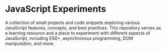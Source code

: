 # JavaScript Experiments
A collection of small projects and code snippets exploring various JavaScript features, concepts, and best practices. This repository serves as a learning resource and a place to experiment with different aspects of JavaScript, including ES6+, asynchronous programming, DOM manipulation, and more.
